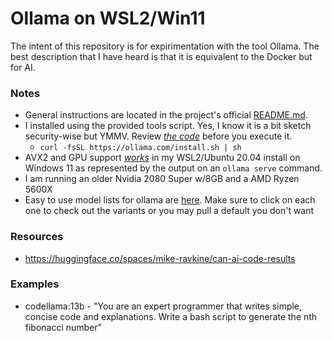 # Ollama on WSL2/Win11

The intent of this repository is for expirimentation with the tool Ollama. 
The best description that I have heard is that it is equivalent to the Docker but for AI.

### **Notes**
* General instructions are located in the project's official [README.md](https://github.com/ollama/ollama/blob/main/README.md).
* I installed using the provided tools script. Yes, I know it is a bit sketch security-wise but YMMV. Review [*the code*](https://ollama.com/install.sh) before you execute it.
    * `curl -fsSL https://ollama.com/install.sh | sh`
* AVX2 and GPU support [*works*](./images/ollama-screen-capability.png) in my WSL2/Ubuntu 20.04 install on Windows 11 as represented by the output on an `ollama serve` command.
* I am running an older Nvidia 2080 Super w/8GB and a AMD Ryzen 5600X
* Easy to use model lists for ollama are [here](https://ollama.com/library). Make sure to click on each one to check out the variants or you may pull a default you don't want

### **Resources**
* <https://huggingface.co/spaces/mike-ravkine/can-ai-code-results>

### **Examples**
* codellama:13b - "You are an expert programmer that writes simple, concise code and explanations. Write a bash script to generate the nth fibonacci number"